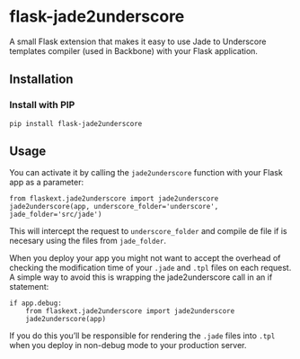 flask-jade2underscore
=====================

A small Flask extension that makes it easy to use Jade to Underscore templates compiler (used in Backbone) with your Flask application.

## Installation

### Install with PIP

    pip install flask-jade2underscore


## Usage

You can activate it by calling the `jade2underscore` function with your Flask app as a parameter:

    from flaskext.jade2underscore import jade2underscore
    jade2underscore(app, underscore_folder='underscore', jade_folder='src/jade')

This will intercept the request to `underscore_folder` and compile de file if is necesary using the files from `jade_folder`.

When you deploy your app you might not want to accept the overhead of checking the modification time of your `.jade` and `.tpl` files on each request. A simple way to avoid this is wrapping the jade2underscore call in an if statement:

    if app.debug:
        from flaskext.jade2underscore import jade2underscore
        jade2underscore(app)
        
If you do this you’ll be responsible for rendering the `.jade` files into `.tpl` when you deploy in non-debug mode to your production server.